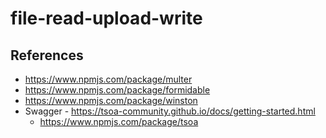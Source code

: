 # file-read-upload-write

## References

- https://www.npmjs.com/package/multer
- https://www.npmjs.com/package/formidable
- https://www.npmjs.com/package/winston
- Swagger - https://tsoa-community.github.io/docs/getting-started.html
  - https://www.npmjs.com/package/tsoa
